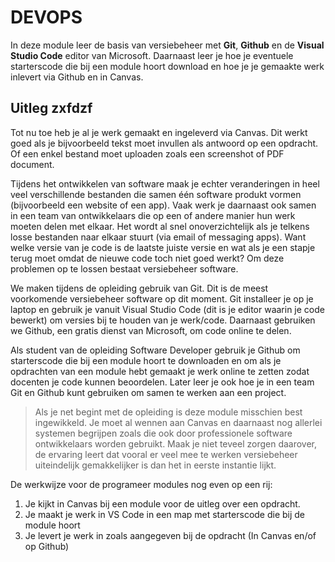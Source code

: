 # DEVOPS

In deze module leer de basis van versiebeheer met **Git**, **Github** en de **Visual Studio Code** editor van Microsoft. Daarnaast leer je hoe je eventuele starterscode die bij een module hoort download en hoe je je gemaakte werk inlevert via Github en in Canvas.

## Uitleg zxfdzf

Tot nu toe heb je al je werk gemaakt en ingeleverd via Canvas. Dit werkt goed als je bijvoorbeeld tekst moet invullen als antwoord op een opdracht. Of een enkel bestand moet uploaden zoals een screenshot of PDF document. 

Tijdens het ontwikkelen van software maak je echter veranderingen in heel veel verschillende bestanden die samen één software produkt vormen (bijvoorbeeld een website of een app). Vaak werk je daarnaast ook samen in een team van ontwikkelaars die op een of andere manier hun werk moeten delen met elkaar. Het wordt al snel onoverzichtelijk als je telkens losse bestanden naar elkaar stuurt (via email of messaging apps). Want welke versie van je code is de laatste juiste versie en wat als je een stapje terug moet omdat de nieuwe code toch niet goed werkt? Om deze problemen op te lossen bestaat versiebeheer software.

We maken tijdens de opleiding gebruik van Git. Dit is de meest voorkomende versiebeheer software op dit moment. Git installeer je op je laptop en gebruik je vanuit Visual Studio Code (dit is je editor waarin je code bewerkt) om versies bij te houden van je werk/code. Daarnaast gebruiken we Github, een gratis dienst van Microsoft, om code online te delen.

Als student van de opleiding Software Developer gebruik je Github om starterscode die bij een module hoort te downloaden en om als je opdrachten van een module hebt gemaakt je werk online te zetten zodat docenten je code kunnen beoordelen. Later leer je ook hoe je in een team Git en Github kunt gebruiken om samen te werken aan een project.

> Als je net begint met de opleiding is deze module misschien best ingewikkeld. Je moet al wennen aan Canvas en daarnaast nog allerlei systemen begrijpen zoals die ook door professionele software ontwikkelaars worden gebruikt. Maak je niet teveel zorgen daarover, de ervaring leert dat vooral er veel mee te werken versiebeheer uiteindelijk gemakkelijker is dan het in eerste instantie lijkt.

De werkwijze voor de programeer modules nog even op een rij:
1. Je kijkt in Canvas bij een module voor de uitleg over een opdracht.
2. Je maakt je werk in VS Code in een map met starterscode die bij de module hoort
3. Je levert je werk in zoals aangegeven bij de opdracht (In Canvas en/of op Github)


